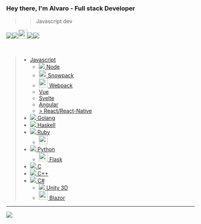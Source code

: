 ### Hey there, I'm Alvaro - Full stack Developer
>> Javascript dev

<div>
<img src="https://img.icons8.com/color/24/000000/javascript.png"/><img src="https://img.icons8.com/color/24/000000/vue-js.png"/><img src="https://raw.githubusercontent.com/sveltejs/svelte/29052aba7d0b78316d3a52aef1d7ddd54fe6ca84/site/static/images/svelte-android-chrome-512.png"  width="24" height="24"/><img src="https://img.icons8.com/color/24/000000/angularjs.png"/><img src="https://img.icons8.com/color/24/000000/react-native.png"/>
</div>
<br />
<br />


>   * [  Javascript](#)
>     * [<img src="https://img.icons8.com/color/24/000000/nodejs.png"/>  Node](#)
>     * [<img src="https://camo.githubusercontent.com/f1f40ca281f9e25df19973e449360a5cd8d7378c5effb53ad4b96eec29ded4f6/68747470733a2f2f7777772e736e6f777061636b2e6465762f696d672f6c6f676f2e706e67" width="20" height="20" />  Snowpack](#)
>     * [<img src="https://raw.githubusercontent.com/webpack/media/master/logo/icon-square-big.png" width="24" height="24" />  Webpack](#)
>     * [  Vue](#)
>     * [  Svelte](#)
>     * [  Angular](#)
>     * [> React/React-Native](#)
>   * [<img src="https://img.icons8.com/color/24/000000/golang.png"/>  Golang](#) 
>   * [<img src="https://img.icons8.com/color/24/000000/haskell.png"/>  Haskell](#) 
>   * [<img src="https://img.icons8.com/color/24/000000/ruby-programming-language.png"/>  Ruby](#) 
>      * [<img src="https://upload.wikimedia.org/wikipedia/commons/1/16/Ruby_on_Rails-logo.png" width="24" height="24" /> ](#)
>   * [<img src="https://img.icons8.com/color/24/000000/python.png"/>  Python](#)
>     * [<img src="https://cdn.freebiesupply.com/logos/thumbs/2x/flask-logo.png" width="24" height="24" >  Flask](#)
>   * [<img src="https://img.icons8.com/color/24/000000/c-programming.png"/>  C](#) 
>   * [<img src="https://img.icons8.com/color/24/000000/c-plus-plus-logo.png"/>  C++](#) 
>   * [<img src="https://img.icons8.com/color/24/000000/c-sharp-logo.png"/>  C#](#) 
>      * [<img src="https://img.icons8.com/fluent/24/000000/unity.png"/> Unity 3D](#)
>      * [<img src="https://upload.wikimedia.org/wikipedia/commons/d/d0/Blazor.png" width="24" height="24" /> Blazor](#)
  
---
<img src="https://github-readme-stats.vercel.app/api?username=aag2807" align="left"/>
